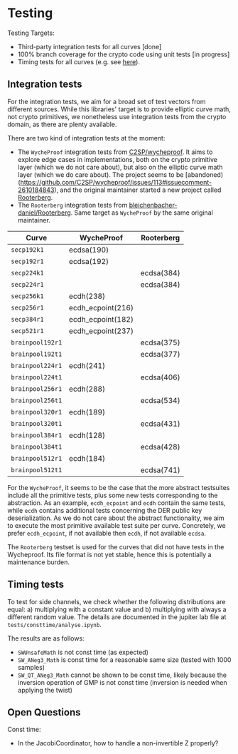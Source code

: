 # Testing

Testing Targets:
- Third-party integration tests for all curves [done]
- 100% branch coverage for the crypto code using unit tests [in progress]
- Timing tests for all curves (e.g. see [here](https://github.com/bleichenbacher-daniel/Rooterberg/issues/2)).

## Integration tests

For the integration tests, we aim for a broad set of test vectors from different sources. While this libraries' target is to provide elliptic curve math, not crypto primitives, we nonetheless use integration tests from the crypto domain, as there are plenty available.

There are two kind of integration tests at the moment:
- The `WycheProof` integration tests from [C2SP/wycheproof](https://github.com/C2SP/wycheproof). It aims to explore edge cases in implementations, both on the crypto primitive layer (which we do not care about), but also on the elliptic curve math layer (which we do care about). The project seems to be [abandoned)(https://github.com/C2SP/wycheproof/issues/113#issuecomment-2610184843), and the original maintainer started a new project called [Rooterberg](https://github.com/bleichenbacher-daniel/Rooterberg).
- The `Rooterberg` integration tests from [bleichenbacher-daniel/Rooterberg](https://github.com/bleichenbacher-daniel/Rooterberg). Same target as `WycheProof` by the same original maintainer.

| Curve            | WycheProof        | Rooterberg |
|------------------|-------------------|------------|
| `secp192k1`      | ecdsa(190)        |            |
| `secp192r1`      | ecdsa(192)        |            |
| `secp224k1`      |                   | ecdsa(384) |
| `secp224r1`      |                   | ecdsa(384) |
| `secp256k1`      | ecdh(238)         |            |
| `secp256r1`      | ecdh_ecpoint(216) |            |
| `secp384r1`      | ecdh_ecpoint(182) |            |
| `secp521r1`      | ecdh_ecpoint(237) |            |
| `brainpool192r1` |                   | ecdsa(375) |
| `brainpool192t1` |                   | ecdsa(377) |
| `brainpool224r1` | ecdh(241)         |            |
| `brainpool224t1` |                   | ecdsa(406) |
| `brainpool256r1` | ecdh(288)         |            |
| `brainpool256t1` |                   | ecdsa(534) |
| `brainpool320r1` | ecdh(189)         |            |
| `brainpool320t1` |                   | ecdsa(431) |
| `brainpool384r1` | ecdh(128)         |            |
| `brainpool384t1` |                   | ecdsa(428) |
| `brainpool512r1` | ecdh(184)         |            |
| `brainpool512t1` |                   | ecdsa(741) |

For the `WycheProof`, it seems to be the case that the more abstract testsuites include all the primitive tests, plus some new tests corresponding to the abstraction. As an example, `ecdh_ecpoint` and `ecdh` contain the same tests, while `ecdh` contains additional tests concerning the DER public key deserialization. As we do not care about the abstract functionality, we aim to execute the most primitive available test suite per curve. Concretely, we prefer `ecdh_ecpoint`, if not available then `ecdh`, if not available `ecdsa`.

The `Rooterberg` testset is used for the curves that did not have tests in the Wycheproof. Its file format is not yet stable, hence this is potentially a maintenance burden.  


## Timing tests

To test for side channels, we check whether the following distributions are equal: a) multiplying with a constant value and b) multiplying with always a different random value. The details are documented in the jupiter lab file at `tests/consttime/analyse.ipynb`. 

The results are as follows:
- `SWUnsafeMath` is not const time (as expected)
- `SW_ANeg3_Math` is const time for a reasonable same size (tested with 1000 samples)
- `SW_QT_ANeg3_Math` cannot be shown to be const time, likely because the inversion operation of GMP is not const time (inversion is needed when applying the twist)

## Open Questions

Const time:
- In the JacobiCoordinator, how to handle a non-invertible Z properly?
